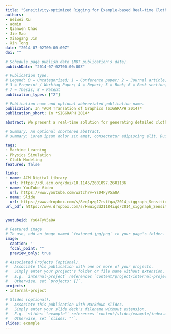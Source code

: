 ```yaml
---
title: "Sensitivity-optimized Rigging for Example-based Real-time Clothing Synthesis"
authors:
- Weiwei Xu
- admin
- Qianwen Chao
- Jie Mao
- Xiaogang Jin
- Xin Tong
date: "2014-07-02T00:00:00Z"
doi: ""

# Schedule page publish date (NOT publication's date).
publishDate: "2014-07-02T00:00:00Z"

# Publication type.
# Legend: 0 = Uncategorized; 1 = Conference paper; 2 = Journal article;
# 3 = Preprint / Working Paper; 4 = Report; 5 = Book; 6 = Book section;
# 7 = Thesis; 8 = Patent
publication_types: ["2"]

# Publication name and optional abbreviated publication name.
publication: In *ACM Transation of Graphics (SIGGRAPH 2014)*
publication_short: In *SIGGRAPH 2014*

abstract: We present a real-time solution for generating detailed clothing deformations from pre-computed clothing shape examples. Given an input pose, it synthesizes a clothing deformation by blending skinned clothing deformations of nearby examples controlled by the body skeleton. Observing that cloth deformation can be well modeled with sensitivity analysis driven by the underlying skeleton, we introduce a sensitivity based method to construct a pose-dependent rigging solution from sparse examples. We also develop a sensitivity based blending scheme to find nearby examples for the input pose and evaluate their contributions to the result. Finally, we propose a stochastic optimization based greedy scheme for sampling the pose space and generating example clothing shapes. Our solution is fast, compact and can generate realistic clothing animation results for various kinds of clothes in real time.

# Summary. An optional shortened abstract.
# summary: Lorem ipsum dolor sit amet, consectetur adipiscing elit. Duis posuere tellus ac convallis placerat. Proin tincidunt magna sed ex sollicitudin condimentum.

tags:
- Machine Learning
- Physics Simulation
- Cloth Modeling
featured: false

links:
- name: ACM Digital Library
  url: https://dl.acm.org/doi/10.1145/2601097.2601136
- name: YouTube Video
  url: https://www.youtube.com/watch?v=Ys04FyV5a8A
- name: Slide
  url: https://www.dropbox.com/s/8eq1qzg17rstfqa/2014_siggraph_SensitivityClothRig_presen.pdf?dl=0
url_pdf: https://www.dropbox.com/s/kwuig3d21184iqd/2014_siggraph_SensitivityClothRig.pdf?dl=0


youtubeid: Ys04FyV5a8A

# Featured image
# To use, add an image named `featured.jpg/png` to your page's folder. 
image:
  caption: ''
  focal_point: ""
  preview_only: true

# Associated Projects (optional).
#   Associate this publication with one or more of your projects.
#   Simply enter your project's folder or file name without extension.
#   E.g. `internal-project` references `content/project/internal-project/index.md`.
#   Otherwise, set `projects: []`.
projects:
- internal-project

# Slides (optional).
#   Associate this publication with Markdown slides.
#   Simply enter your slide deck's filename without extension.
#   E.g. `slides: "example"` references `content/slides/example/index.md`.
#   Otherwise, set `slides: ""`.
slides: example
---
```


